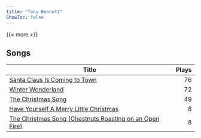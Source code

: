 ```yaml
---
title: "Tony Bennett"
ShowToc: false
---
```


{{< more >}}

## Songs
Title | Plays 
----- | -----: 
[Santa Claus Is Coming to Town](/songs/santa-claus-is-coming-to-town) | 76
[Winter Wonderland](/songs/winter-wonderland) | 72
[The Christmas Song](/songs/the-christmas-song) | 49
[Have Yourself A Merry Little Christmas](/songs/have-yourself-a-merry-little-christmas) | 8
[The Christmas Song (Chestnuts Roasting on an Open Fire)](/songs/the-christmas-song-chestnuts-roasting-on-an-open-fire) | 8

